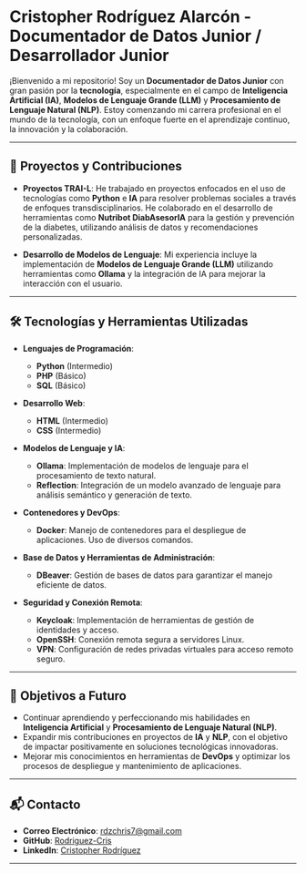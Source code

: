 # Cristopher Rodríguez Alarcón - Documentador de Datos Junior / Desarrollador Junior 

¡Bienvenido a mi repositorio! Soy un **Documentador de Datos Junior** con gran pasión por la **tecnología**, especialmente en el campo de **Inteligencia Artificial (IA)**, **Modelos de Lenguaje Grande (LLM)** y **Procesamiento de Lenguaje Natural (NLP)**. Estoy comenzando mi carrera profesional en el mundo de la tecnología, con un enfoque fuerte en el aprendizaje continuo, la innovación y la colaboración.

---

## 🚀 Proyectos y Contribuciones

- **Proyectos TRAI-L**: He trabajado en proyectos enfocados en el uso de tecnologías como **Python** e **IA** para resolver problemas sociales a través de enfoques transdisciplinarios. He colaborado en el desarrollo de herramientas como **Nutribot DiabAsesorIA** para la gestión y prevención de la diabetes, utilizando análisis de datos y recomendaciones personalizadas.
  
- **Desarrollo de Modelos de Lenguaje**: Mi experiencia incluye la implementación de **Modelos de Lenguaje Grande (LLM)** utilizando herramientas como **Ollama** y la integración de IA para mejorar la interacción con el usuario.

---

## 🛠️ Tecnologías y Herramientas Utilizadas

- **Lenguajes de Programación**:  
  - **Python** (Intermedio)  
  - **PHP** (Básico)  
  - **SQL** (Básico)

- **Desarrollo Web**:  
  - **HTML** (Intermedio)  
  - **CSS** (Intermedio)

- **Modelos de Lenguaje y IA**:  
  - **Ollama**: Implementación de modelos de lenguaje para el procesamiento de texto natural.
  - **Reflection**: Integración de un modelo avanzado de lenguaje para análisis semántico y generación de texto.

- **Contenedores y DevOps**:  
  - **Docker**: Manejo de contenedores para el despliegue de aplicaciones. Uso de diversos comandos. 

- **Base de Datos y Herramientas de Administración**:  
  - **DBeaver**: Gestión de bases de datos para garantizar el manejo eficiente de datos.

- **Seguridad y Conexión Remota**:  
  - **Keycloak**: Implementación de herramientas de gestión de identidades y acceso.  
  - **OpenSSH**: Conexión remota segura a servidores Linux.  
  - **VPN**: Configuración de redes privadas virtuales para acceso remoto seguro.

---

## 🎯 Objetivos a Futuro

- Continuar aprendiendo y perfeccionando mis habilidades en **Inteligencia Artificial** y **Procesamiento de Lenguaje Natural (NLP)**.
- Expandir mis contribuciones en proyectos de **IA** y **NLP**, con el objetivo de impactar positivamente en soluciones tecnológicas innovadoras.
- Mejorar mis conocimientos en herramientas de **DevOps** y optimizar los procesos de despliegue y mantenimiento de aplicaciones.

---

## 📬 Contacto

- **Correo Electrónico**: [rdzchris7@gmail.com](mailto:rdzchris7@gmail.com)
- **GitHub**: [Rodriguez-Cris](https://github.com/Rodriguez-Cris)
- **LinkedIn**: [Cristopher Rodríguez](https://linkedin.com/in/cristopher-rodríguez-442a422a7)

---

